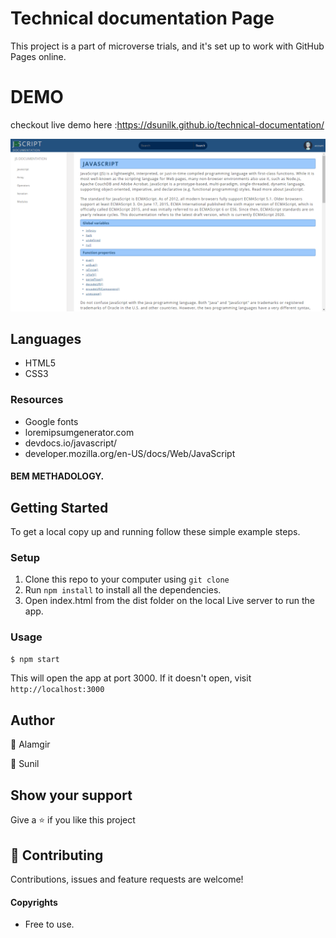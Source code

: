# Technical documentation Page

This project is a part of microverse trials, and it's set up to work with GitHub Pages online.

# DEMO
checkout live demo here :https://dsunilk.github.io/technical-documentation/

![](img/shot.PNG)

## Languages
- HTML5
- CSS3

### Resources
- Google fonts<br/>
- loremipsumgenerator.com<br />
- devdocs.io/javascript/<br/>
- developer.mozilla.org/en-US/docs/Web/JavaScript

#### BEM METHADOLOGY. 


## Getting Started

To get a local copy up and running follow these simple example steps.

### Setup

1. Clone this repo to your computer using `git clone`
2. Run `npm install` to install all the dependencies.
3. Open index.html from the dist folder on the local Live server to run the app.


### Usage
```sh
$ npm start
```
This will open the app at port 3000. If it doesn't open, visit ```http://localhost:3000```

## Author

:bust_in_silhouette: Alamgir <br />

:bust_in_silhouette: Sunil

## Show your support

Give a ⭐️ if you like this project

## 🤝 Contributing

Contributions, issues and feature requests are welcome!

#### Copyrights

- Free to use.
